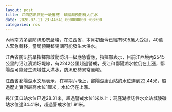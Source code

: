 ```yaml
---
layout: post
title: 江西防汛啟動一級響應　鄱陽湖預期有大洪水
date: 2020-07-11 23:44:41.000000000 +08:00
categories: rss
---
```


內地南方多處防汛形勢嚴峻，在江西省，本月初至今已經有505萬人受災，40萬人緊急轉移，當局預期鄱陽湖可能發生大洪水。

江西省防汛抗旱指揮部啟動防汛一級應急響應，指揮部表示，目前江西境內2545公里的沿江濱湖圩堤線，有2242公里超過警戒，長江和鄱陽湖水位仍在上漲，鄱陽湖可能發生流域性大洪水，防汛形勢異常嚴峻。

江西省鄱陽湖水文局表示，在星期六晚上，鄱陽湖康山站的水位達到22.44米，超過歷史實測最高水位1厘米，水位仍在上漲。

長江漢口站水位已達28.31米，超過警戒水位1米以上；洞庭湖標誌性水文站城陵磯站水位達34.41米，超過警戒水位1.91米。
